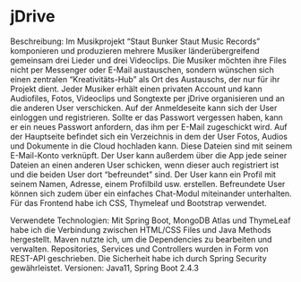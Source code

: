 # jDrive


Beschreibung:
Im Musikprojekt “Staut Bunker Staut Music Records” komponieren und produzieren mehrere Musiker länderübergreifend  gemeinsam drei Lieder und drei Videoclips. Die Musiker möchten ihre Files nicht per Messenger oder E-Mail austauschen, sondern wünschen sich einen zentralen “Kreativitäts-Hub” als Ort des Austauschs, der nur für ihr Projekt dient. Jeder Musiker erhält einen privaten Account und kann Audiofiles, Fotos, Videoclips und Songtexte per jDrive organisieren und an die anderen User verschicken.
Auf der Anmeldeseite kann sich der User einloggen und registrieren. Sollte er das Passwort vergessen haben, kann er ein neues Passwort anfordern, das ihm per E-Mail zugeschickt wird. Auf der Hauptseite befindet sich ein Verzeichnis in dem der User Fotos, Audios und Dokumente in die Cloud hochladen kann. Diese Dateien sind mit seinem E-Mail-Konto verknüpft. Der User kann außerdem über die App jede seiner Dateien an einen anderen User schicken, wenn dieser auch registriert ist und die beiden User dort “befreundet” sind. 
Der User kann ein Profil mit seinem Namen, Adresse, einem Profilbild usw. erstellen. Befreundete User können sich zudem über ein einfaches Chat-Modul miteinander unterhalten. Für das Frontend habe ich CSS, Thymeleaf und Bootstrap verwendet.

Verwendete Technologien:
Mit Spring Boot, MongoDB Atlas und ThymeLeaf habe ich die Verbindung zwischen HTML/CSS Files und Java Methods hergestellt. Maven nutzte ich, um die Dependencies zu bearbeiten und verwalten. Repositories, Services und Controllers wurden in Form von REST-API geschrieben. Die Sicherheit habe ich durch Spring Security gewährleistet. Versionen: Java11, Spring Boot 2.4.3
